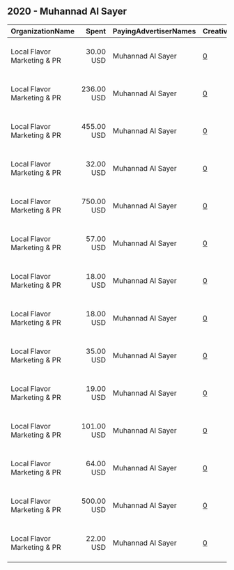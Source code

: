 ## 2020 - Muhannad Al Sayer 
|OrganizationName|Spent|PayingAdvertiserNames|CreativeUrls|Impressions|Genders|AgeBrackets|CountryCodes|BillingAddresses|CandidateBallotInformation|
|:---|---:|:---|:---|---:|:---|:---|:---|:---|:---|
|Local Flavor Marketing & PR|30.00 USD|Muhannad Al Sayer|[0](https://www.snap.com/political-ads/asset/b38ed62e05c6b9cb6a1b7af4db2cad25faa05da5396a8dcb18404436c6cf6d00?mediaType=mp4)|18,323||21+|kuwait|"Mohammad Thunayyan Al-Ghanem St,Salhiya,00000,KW"|Muhannad Al Sayer|
|Local Flavor Marketing & PR|236.00 USD|Muhannad Al Sayer|[0](https://www.snap.com/political-ads/asset/e86a653448e0ea3560767c5ebefbe3aff9348e7d8269a348266f800043393e84?mediaType=mp4)|185,898||21+|kuwait|"Mohammad Thunayyan Al-Ghanem St,Salhiya,00000,KW"|Muhannad Al Sayer|
|Local Flavor Marketing & PR|455.00 USD|Muhannad Al Sayer|[0](https://www.snap.com/political-ads/asset/caf4b10ea0d5350c5c3bd5b46b6d127d0863fb6ea8e0a5583db00d0275b75d80?mediaType=jpg)|398,169||21+|kuwait|"Mohammad Thunayyan Al-Ghanem St,Salhiya,00000,KW"|Muhannad Al Sayer|
|Local Flavor Marketing & PR|32.00 USD|Muhannad Al Sayer|[0](https://www.snap.com/political-ads/asset/050b0b6ebab3ebb4a70414796bbc28ebcec764d69bcda97e19679144c5e1d3ec?mediaType=mp4)|18,554||21+|kuwait|"Mohammad Thunayyan Al-Ghanem St,Salhiya,00000,KW"|Muhannad Al Sayer|
|Local Flavor Marketing & PR|750.00 USD|Muhannad Al Sayer|[0](https://www.snap.com/political-ads/asset/caf4b10ea0d5350c5c3bd5b46b6d127d0863fb6ea8e0a5583db00d0275b75d80?mediaType=jpg)|680,656||21+|kuwait|"Mohammad Thunayyan Al-Ghanem St,Salhiya,00000,KW"|Muhannad Al Sayer|
|Local Flavor Marketing & PR|57.00 USD|Muhannad Al Sayer|[0](https://www.snap.com/political-ads/asset/0247965b3e3e621fd960ff11c61d87a1e34e69b6ca7c90ae5fb0715db49d5659?mediaType=mp4)|35,170||21+|kuwait|"Mohammad Thunayyan Al-Ghanem St,Salhiya,00000,KW"|Muhannad Al Sayer|
|Local Flavor Marketing & PR|18.00 USD|Muhannad Al Sayer|[0](https://www.snap.com/political-ads/asset/78260698d24e4b899827299adc14fc0f4d4ed3f9d3eb8601868ac9976f5e65ae?mediaType=jpg)|10,393||21+|kuwait|"Mohammad Thunayyan Al-Ghanem St,Salhiya,00000,KW"|Muhannad Al Sayer|
|Local Flavor Marketing & PR|18.00 USD|Muhannad Al Sayer|[0](https://www.snap.com/political-ads/asset/aae638949bea0ed0b728d2eb3e9fb54fef5b599a04aac74deb8e4f7042737adf?mediaType=jpg)|10,495||21+|kuwait|"Mohammad Thunayyan Al-Ghanem St,Salhiya,00000,KW"|Muhannad Al Sayer|
|Local Flavor Marketing & PR|35.00 USD|Muhannad Al Sayer|[0](https://www.snap.com/political-ads/asset/1e7d9a669b01bc59b1f737636e8f1f4ff4401c2833bc8828310dd767c32e986c?mediaType=mp4)|19,135||21+|kuwait|"Mohammad Thunayyan Al-Ghanem St,Salhiya,00000,KW"|Muhannad Al Sayer|
|Local Flavor Marketing & PR|19.00 USD|Muhannad Al Sayer|[0](https://www.snap.com/political-ads/asset/d13e0d33e4f2d8b00c340378aa3f3713d462847c7fdf53a287ba48e94042fb1b?mediaType=jpg)|10,741||21+|kuwait|"Mohammad Thunayyan Al-Ghanem St,Salhiya,00000,KW"|Muhannad Al Sayer|
|Local Flavor Marketing & PR|101.00 USD|Muhannad Al Sayer|[0](https://www.snap.com/political-ads/asset/03bc40b472cfe980596f1df67adbc1e5751b0daee30f9ca19a4f072a977248ec?mediaType=jpg)|59,317||21+|kuwait|"Mohammad Thunayyan Al-Ghanem St,Salhiya,00000,KW"|Muhannad Al Sayer|
|Local Flavor Marketing & PR|64.00 USD|Muhannad Al Sayer|[0](https://www.snap.com/political-ads/asset/421010e13de14cfa73ee0a1edc384fe01dfbbe0bf8f1ae3568022e3a008f8806?mediaType=mp4)|36,904||21+|kuwait|"Mohammad Thunayyan Al-Ghanem St,Salhiya,00000,KW"|Muhannad Al Sayer|
|Local Flavor Marketing & PR|500.00 USD|Muhannad Al Sayer|[0](https://www.snap.com/political-ads/asset/7987940e88caad33e6d6fd152991d3438aac1bfcb2f3135226e38bebebf6fcb0?mediaType=mp4)|192,405||21+|kuwait|"Mohammad Thunayyan Al-Ghanem St,Salhiya,00000,KW"|Muhannad Al Sayer|
|Local Flavor Marketing & PR|22.00 USD|Muhannad Al Sayer|[0](https://www.snap.com/political-ads/asset/96c72958b1977e592bd5e4cfd09be725ef582c6cde55c8ebc53b3ee0b44cff89?mediaType=jpg)|12,257||21+|kuwait|"Mohammad Thunayyan Al-Ghanem St,Salhiya,00000,KW"|Muhannad Al Sayer|

